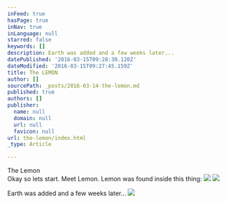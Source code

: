 ```yaml
---
inFeed: true
hasPage: true
inNav: true
inLanguage: null
starred: false
keywords: []
description: Earth was added and a few weeks later...
datePublished: '2016-03-15T09:28:30.120Z'
dateModified: '2016-03-15T09:27:45.159Z'
title: The LEMON
author: []
sourcePath: _posts/2016-03-14-the-lemon.md
published: true
authors: []
publisher:
  name: null
  domain: null
  url: null
  favicon: null
url: the-lemon/index.html
_type: Article

---
```

The Lemon  
Okay so lets start. Meet Lemon. Lemon was found inside this thing: ![](https://the-grid-user-content.s3-us-west-2.amazonaws.com/392958d4-147e-4c05-b3d9-c051f611cfd8.jpg)
![](https://the-grid-user-content.s3-us-west-2.amazonaws.com/84a2e265-3bd4-4644-8a90-53fa4704aad5.jpg)

Earth was added and a few weeks later...
![](https://the-grid-user-content.s3-us-west-2.amazonaws.com/30cdbfcf-3326-4a08-b19b-12378b152ec2.jpg)